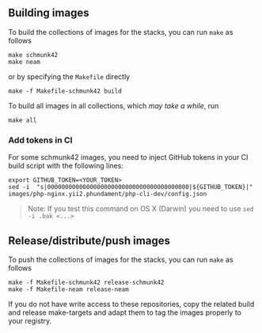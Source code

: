 ## Building images

To build the collections of images for the stacks, you can run `make` as follows

    make schmunk42
    make neam
    
or by specifying the `Makefile` directly   

    make -f Makefile-schmunk42 build

To build all images in all collections, which *may take a while*, run

    make all
    
### Add tokens in CI

For some schmunk42 images, you need to inject GitHub tokens in your CI build script with the following lines:
    
    export GITHUB_TOKEN=<YOUR_TOKEN>
    sed -i  "s|0000000000000000000000000000000000000000|${GITHUB_TOKEN}|" images/php-nginx.yii2.phundament/php-cli-dev/config.json 
    
> Note: If you test this command on OS X (Darwin) you need to use `sed -i .bak <...>`
    
## Release/distribute/push images

To push the collections of images for the stacks, you can run `make` as follows

    make -f Makefile-schmunk42 release-schmunk42
    make -f Makefile-neam release-neam
    
If you do not have write access to these repositories, copy the related build and release make-targets and adapt them to tag the images properly to your registry.
